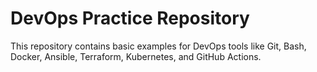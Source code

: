# DevOps Practice Repository

This repository contains basic examples for DevOps tools like Git, Bash, Docker, Ansible, Terraform, Kubernetes, and GitHub Actions.

